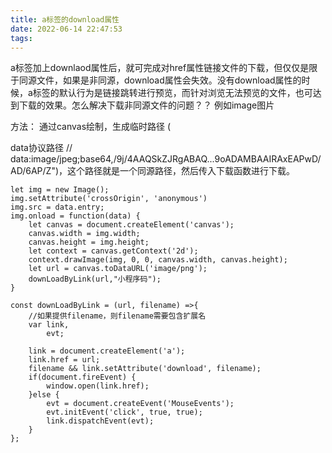 ```yaml
---
title: a标签的download属性
date: 2022-06-14 22:47:53
tags:
---
```


a标签加上downlaod属性后，就可完成对href属性链接文件的下载，但仅仅是限于同源文件，如果是非同源，download属性会失效。没有download属性的时候，a标签的默认行为是链接跳转进行预览，而针对浏览无法预览的文件，也可达到下载的效果。怎么解决下载非同源文件的问题？？ 例如image图片

方法： 通过canvas绘制，生成临时路径 (

data协议路径  // data:image/jpeg;base64,/9j/4AAQSkZJRgABAQ...9oADAMBAAIRAxEAPwD/AD/6AP/Z")，这个路径就是一个同源路径，然后传入下载函数进行下载。 

 
```
let img = new Image();
img.setAttribute('crossOrigin', 'anonymous')
img.src = data.entry;
img.onload = function(data) {
    let canvas = document.createElement('canvas');
    canvas.width = img.width;
    canvas.height = img.height;
    let context = canvas.getContext('2d');
    context.drawImage(img, 0, 0, canvas.width, canvas.height);
    let url = canvas.toDataURL('image/png');
    downLoadByLink(url,"小程序码");
}
```

```
const downLoadByLink = (url, filename) =>{
    //如果提供filename，则filename需要包含扩展名
    var link,
        evt;
    
    link = document.createElement('a');
    link.href = url;
    filename && link.setAttribute('download', filename);
    if(document.fireEvent) {
        window.open(link.href);
    }else {
        evt = document.createEvent('MouseEvents');
        evt.initEvent('click', true, true);
        link.dispatchEvent(evt);
    }
};
```